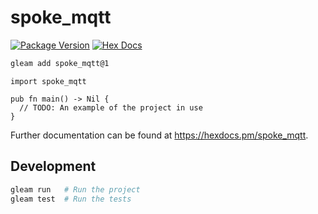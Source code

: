 # spoke_mqtt

[![Package Version](https://img.shields.io/hexpm/v/spoke_mqtt)](https://hex.pm/packages/spoke_mqtt)
[![Hex Docs](https://img.shields.io/badge/hex-docs-ffaff3)](https://hexdocs.pm/spoke_mqtt/)

```sh
gleam add spoke_mqtt@1
```
```gleam
import spoke_mqtt

pub fn main() -> Nil {
  // TODO: An example of the project in use
}
```

Further documentation can be found at <https://hexdocs.pm/spoke_mqtt>.

## Development

```sh
gleam run   # Run the project
gleam test  # Run the tests
```
